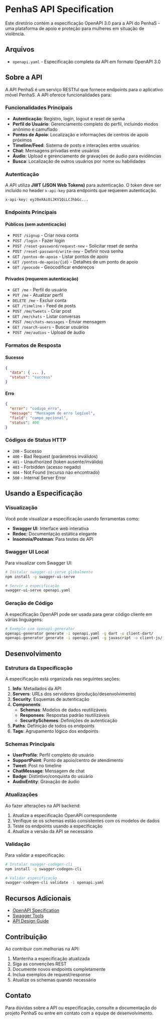 # PenhaS API Specification

Este diretório contém a especificação OpenAPI 3.0 para a API do PenhaS - uma plataforma de apoio e proteção para mulheres em situação de violência.

## Arquivos

- `openapi.yaml` - Especificação completa da API em formato OpenAPI 3.0

## Sobre a API

A API PenhaS é um serviço RESTful que fornece endpoints para o aplicativo móvel PenhaS. A API oferece funcionalidades para:

### Funcionalidades Principais

- **Autenticação**: Registro, login, logout e reset de senha
- **Perfil do Usuário**: Gerenciamento completo do perfil, incluindo modos anônimo e camuflado
- **Pontos de Apoio**: Localização e informações de centros de apoio próximos
- **Timeline/Feed**: Sistema de posts e interações entre usuários
- **Chat**: Mensagens privadas entre usuários
- **Áudio**: Upload e gerenciamento de gravações de áudio para evidências
- **Busca**: Localização de outros usuários por nome ou habilidades

### Autenticação

A API utiliza **JWT (JSON Web Tokens)** para autenticação. O token deve ser incluído no header `x-api-key` para endpoints que requerem autenticação.

```http
x-api-key: eyJ0eXAiOiJKV1QiLCJhbGc...
```

### Endpoints Principais

#### Públicos (sem autenticação)
- `POST /signup` - Criar nova conta
- `POST /login` - Fazer login
- `POST /reset-password/request-new` - Solicitar reset de senha
- `POST /reset-password/write-new` - Definir nova senha
- `GET /pontos-de-apoio` - Listar pontos de apoio
- `GET /pontos-de-apoio/{id}` - Detalhes de um ponto de apoio
- `GET /geocode` - Geocodificar endereços

#### Privados (requerem autenticação)
- `GET /me` - Perfil do usuário
- `PUT /me` - Atualizar perfil
- `DELETE /me` - Excluir conta
- `GET /timeline` - Feed de posts
- `POST /me/tweets` - Criar post
- `GET /me/chats` - Listar conversas
- `POST /me/chats-messages` - Enviar mensagem
- `GET /search-users` - Buscar usuários
- `POST /me/audios` - Upload de áudio

### Formatos de Resposta

#### Sucesso
```json
{
  "data": { ... },
  "status": "success"
}
```

#### Erro
```json
{
  "error": "codigo_erro",
  "message": "Mensagem de erro legível",
  "field": "campo_opcional",
  "status": 400
}
```

### Códigos de Status HTTP

- `200` - Sucesso
- `400` - Bad Request (parâmetros inválidos)
- `401` - Unauthorized (token ausente/inválido)
- `403` - Forbidden (acesso negado)
- `404` - Not Found (recurso não encontrado)
- `500` - Internal Server Error

## Usando a Especificação

### Visualização

Você pode visualizar a especificação usando ferramentas como:

- **Swagger UI**: Interface web interativa
- **Redoc**: Documentação estática elegante
- **Insomnia/Postman**: Para testes de API

### Swagger UI Local

Para visualizar com Swagger UI:

```bash
# Instalar swagger-ui-serve globalmente
npm install -g swagger-ui-serve

# Servir a especificação
swagger-ui-serve openapi.yaml
```

### Geração de Código

A especificação OpenAPI pode ser usada para gerar código cliente em várias linguagens:

```bash
# Exemplo com openapi-generator
openapi-generator generate -i openapi.yaml -g dart -o client-dart/
openapi-generator generate -i openapi.yaml -g javascript -o client-js/
```

## Desenvolvimento

### Estrutura da Especificação

A especificação está organizada nas seguintes seções:

1. **Info**: Metadados da API
2. **Servers**: URLs dos servidores (produção/desenvolvimento)
3. **Security**: Esquemas de autenticação
4. **Components**: 
   - **Schemas**: Modelos de dados reutilizáveis
   - **Responses**: Respostas padrão reutilizáveis
   - **SecuritySchemes**: Definições de autenticação
5. **Paths**: Definição de todos os endpoints
6. **Tags**: Agrupamento lógico dos endpoints

### Schemas Principais

- **UserProfile**: Perfil completo do usuário
- **SupportPoint**: Ponto de apoio/centro de atendimento
- **Tweet**: Post no timeline
- **ChatMessage**: Mensagem de chat
- **Badge**: Distintivo/conquista do usuário
- **AudioEntity**: Gravação de áudio

### Atualizações

Ao fazer alterações na API backend:

1. Atualize a especificação OpenAPI correspondente
2. Verifique se os schemas estão consistentes com os modelos de dados
3. Teste os endpoints usando a especificação
4. Atualize a versão da API se necessário

### Validação

Para validar a especificação:

```bash
# Instalar swagger-codegen-cli
npm install -g swagger-codegen-cli

# Validar especificação
swagger-codegen-cli validate -i openapi.yaml
```

## Recursos Adicionais

- [OpenAPI Specification](https://swagger.io/specification/)
- [Swagger Tools](https://swagger.io/tools/)
- [API Design Guide](https://swagger.io/resources/articles/best-practices-in-api-design/)

## Contribuição

Ao contribuir com melhorias na API:

1. Mantenha a especificação atualizada
2. Siga as convenções REST
3. Documente novos endpoints completamente
4. Inclua exemplos de request/response
5. Atualize os schemas quando necessário

## Contato

Para dúvidas sobre a API ou especificação, consulte a documentação do projeto PenhaS ou entre em contato com a equipe de desenvolvimento.